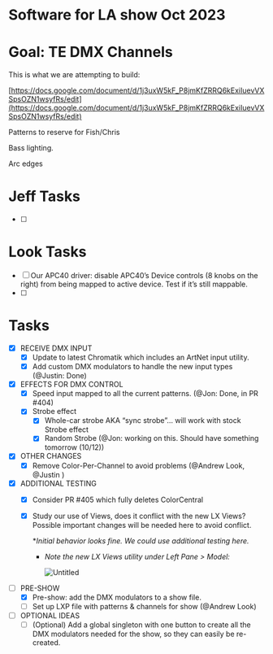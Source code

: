 # Software for LA show Oct 2023

# Goal: TE DMX Channels

This is what we are attempting to build:

[https://docs.google.com/document/d/1j3uxW5kF_P8jmKfZRRQ6kExiIuevVXSpsOZN1wsyfRs/edit](https://docs.google.com/document/d/1j3uxW5kF_P8jmKfZRRQ6kExiIuevVXSpsOZN1wsyfRs/edit)

Patterns to reserve for Fish/Chris

Bass lighting. 

Arc edges

# Jeff Tasks

- [ ]  

# Look Tasks

- [ ]  Our APC40 driver: disable APC40’s Device controls (8 knobs on the right) from being mapped to active device. Test if it’s still mappable.
- [ ]  

# Tasks

- [x]  RECEIVE DMX INPUT
    - [x]  Update to latest Chromatik which includes an ArtNet input utility.
    - [x]  Add custom DMX modulators to handle the new input types (@Justin: Done)
- [x]  EFFECTS FOR DMX CONTROL
    - [x]  Speed input mapped to all the current patterns. (@Jon: Done, in PR #404)
    - [x]  Strobe effect
        - [x]  Whole-car strobe AKA “sync strobe”… will work with stock Strobe effect
        - [x]  Random Strobe (@Jon: working on this. Should have something tomorrow (10/12))
- [x]  OTHER CHANGES
    - [x]  Remove Color-Per-Channel to avoid problems (@Andrew Look, @Justin )
- [x]  ADDITIONAL TESTING
    - [x]  Consider PR #405 which fully deletes ColorCentral
    - [x]  Study our use of Views, does it conflict with the new LX Views?  Possible important changes will be needed here to avoid conflict.
        
        **Initial behavior looks fine.  We could use additional testing here.*
        
        - *Note the new LX Views utility under Left Pane > Model:*
            
            ![Untitled](Software%20for%20LA%20show%20Oct%202023%20458d516fef064ce98fbf8d7d4ba29044/Untitled.png)
            
- [ ]  PRE-SHOW
    - [x]  Pre-show: add the DMX modulators to a show file.
    - [ ]  Set up LXP file with patterns & channels for show (@Andrew Look)
- [ ]  OPTIONAL IDEAS
    - [ ]  (Optional) Add a global singleton with one button to create all the DMX modulators needed for the show, so they can easily be re-created.